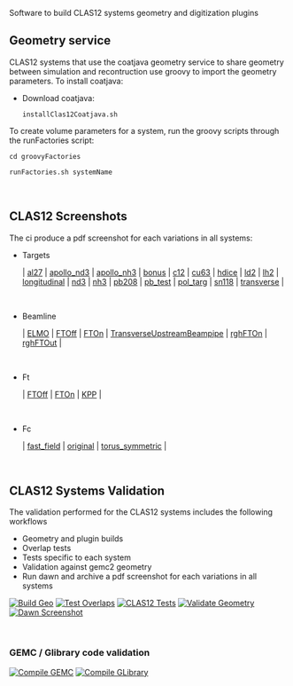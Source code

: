 Software to build CLAS12 systems geometry and digitization plugins

## Geometry service

CLAS12 systems that use the coatjava geometry service to share geometry between simulation and recontruction 
use groovy to import the geometry parameters. To install coatjava:

- Download coatjava:

  `installClas12Coatjava.sh`

To create volume parameters for a system, run the groovy scripts through the runFactories script:

  `cd groovyFactories` 
  
  `runFactories.sh systemName`

<br/> 


## CLAS12 Screenshots

The ci produce a pdf screenshot for each variations in all systems:

- Targets

  | [al27](screenshots/targets/al27.pdf) | [apollo_nd3](screenshots/targets/apollo_nd3.pdf) | [apollo_nh3](screenshots/targets/apollo_nh3.pdf) | [bonus](screenshots/targets/bonus.pdf) | [c12](screenshots/targets/c12.pdf) | [cu63](screenshots/targets/cu63.pdf) | [hdice](screenshots/targets/hdice.pdf) | [ld2](screenshots/targets/ld2.pdf) | [lh2](screenshots/targets/lh2.pdf) | [longitudinal](screenshots/targets/longitudinal.pdf) | [nd3](screenshots/targets/nd3.pdf) | [nh3](screenshots/targets/nh3.pdf) | [pb208](screenshots/targets/pb208.pdf) | [pb_test](screenshots/targets/pb_test.pdf) | [pol_targ](screenshots/targets/pol_targ.pdf) | [sn118](screenshots/targets/sn118.pdf) | [transverse](screenshots/targets/transverse.pdf) |

<br/>


- Beamline

  | [ELMO](screenshots/beamline/ELMO.pdf) | [FTOff](screenshots/beamline/FTOff.pdf) | [FTOn](screenshots/beamline/FTOn.pdf) | [TransverseUpstreamBeampipe](screenshots/beamline/TransverseUpstreamBeampipe.pdf) | [rghFTOn](screenshots/beamline/rghFTOn.pdf) | [rghFTOut](screenshots/beamline/rghFTOut.pdf) |

<br/>


- Ft

  | [FTOff](screenshots/ft/FTOff.pdf) | [FTOn](screenshots/ft/FTOn.pdf) | [KPP](screenshots/ft/KPP.pdf) |

<br/>


- Fc

  | [fast_field](screenshots/fc/fast_field.pdf) | [original](screenshots/fc/original.pdf) | [torus_symmetric](screenshots/fc/torus_symmetric.pdf) |


<br/> 

## CLAS12 Systems Validation

The validation performed for the CLAS12 systems includes the following workflows

- Geometry and plugin builds
- Overlap tests
- Tests specific to each system
- Validation against gemc2 geometry 
- Run dawn and archive a pdf screenshot for each variations in all systems


[![Build Geo](https://github.com/gemc/clas12-systems/actions/workflows/build.yml/badge.svg)](https://github.com/gemc/clas12-systems/actions/workflows/build.yml)
[![Test Overlaps](https://github.com/gemc/clas12-systems/actions/workflows/overlaps.yml/badge.svg)](https://github.com/gemc/clas12-systems/actions/workflows/overlaps.yml)
[![CLAS12 Tests](https://github.com/gemc/clas12-systems/actions/workflows/tests.yml/badge.svg)](https://github.com/gemc/clas12-systems/actions/workflows/tests.yml)
[![Validate Geometry](https://github.com/gemc/clas12-systems/actions/workflows/validate.yml/badge.svg)](https://github.com/gemc/clas12-systems/actions/workflows/validate.yml)
[![Dawn Screenshot](https://github.com/maureeungaro/clas12-systems/actions/workflows/dawn.yml/badge.svg)](https://github.com/maureeungaro/clas12-systems/actions/workflows/dawn.yml)


<br/> 

### GEMC / Glibrary code validation

[![Compile GEMC](https://github.com/gemc/src/actions/workflows/build.yml/badge.svg)](https://github.com/gemc/src/actions/workflows/build.yml)
[![Compile GLibrary](https://github.com/gemc/glibrary/actions/workflows/build.yml/badge.svg)](https://github.com/gemc/glibrary/actions/workflows/build.yml)

